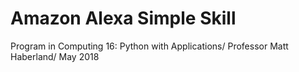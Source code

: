 # Amazon Alexa Simple Skill
Program in Computing 16: Python with Applications/ 
Professor Matt Haberland/
May 2018
